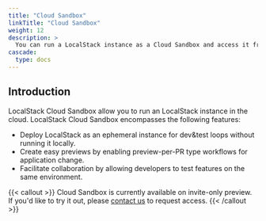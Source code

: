 ```yaml
---
title: "Cloud Sandbox"
linkTitle: "Cloud Sandbox"
weight: 12
description: >
  You can run a LocalStack instance as a Cloud Sandbox and access it from your local machine.
cascade:
  type: docs
---
```


## Introduction

LocalStack Cloud Sandbox allow you to run an LocalStack instance in the cloud.
LocalStack Cloud Sandbox encompasses the following features:

- Deploy LocalStack as an ephemeral instance for dev&test loops without running it locally.
- Create easy previews by enabling preview-per-PR type workflows for application change.
- Facilitate collaboration by allowing developers to test features on the same environment.

{{< callout >}}
Cloud Sandbox is currently available on invite-only preview.
If you'd like to try it out, please [contact us](https://www.localstack.cloud/demo) to request access.
{{< /callout >}}
